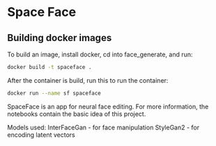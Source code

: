 # Space Face

## Building docker images

To build an image, install docker, cd into face_generate, and run:

```bash
docker build -t spaceface .
```

After the container is build, run this to run the container:

```bash
docker run --name sf spaceface
```

SpaceFace is an app for neural face editing.
For more information, the notebooks contain the basic idea of this project.

Models used:
  InterFaceGan - for face manipulation
  StyleGan2 - for encoding latent vectors
